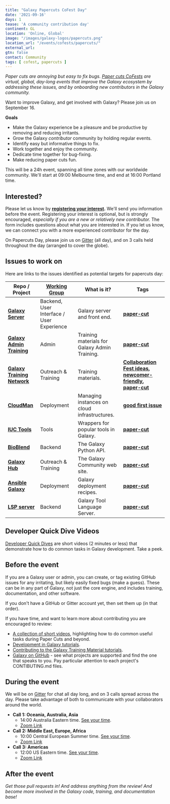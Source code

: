 ```yaml
---
title: "Galaxy Papercuts CoFest Day"
date: '2021-09-16'
days: 1
tease: 'A community contribution day'
continent: GL
location: 'Online, Global'
image: "/images/galaxy-logos/papercuts.png"
location_url: "/events/cofests/papercuts/"
external_url:
gtn: false
contact: Community
tags: [ cofest, papercuts ]
---
```


*Paper cuts are annoying but easy to fix bugs. [Paper cuts CoFests](/events/cofests/papercuts/) are virtual, global, day-long events that improve the Galaxy ecosystem by addressing these issues, and by onboarding new contributors in the Galaxy community.*

Want to improve Galaxy, and get involved with Galaxy? Please join us on September 16.

**Goals**

* Make the Galaxy experience be a pleasure and be productive by removing and reducing irritants.
* Grow the Galaxy *contributor* community by holding regular events.
* Identify easy but informative things to fix.
* Work together and enjoy the community.
* Dedicate time together for bug-fixing.
* Make reducing paper cuts fun.

This will be a 24h event, spanning all time zones with our worldwide community. We'll start at 09:00 Melbourne time, and end at 16:00 Portland time.

## Interested?

Please let us know by **[registering your interest](https://docs.google.com/forms/d/e/1FAIpQLSc-OUa9s-L9DO1RMuSeiOWts1am0eWXI9VKM9dHfKxExBS-ag/viewform).**  We'll send you information before the event.  Registering your interest is optional, but is strongly encouraged, *especially if you are a new or relatively new contributor.*  The form includes questions about what you are interested in.  If you let us know, we can connect you with a more experienced contributor for the day.

On Papercuts Day, please join us on [Gitter](https://gitter.im/galaxyproject/Lobby) (all day), and on 3 calls held throughout the day (arranged to cover the globe).


## Issues to work on

Here are links to the issues identified as potential targets for papercuts day:

| Repo / Project | [Working Group](/community/wg/) | What is it? | Tags |
| --- | --- | --- | --- |
| **[Galaxy Server](https://github.com/galaxyproject/galaxy)** | Backend, User Interface / User Experience | Galaxy server and front end. | **[paper-cut](https://github.com/galaxyproject/galaxy/issues?q=is%3Aopen+label%3Apaper-cut)** | 
| **[Galaxy Admin Training](https://github.com/galaxyproject/admin-training/)** | Admin | Training materials for Galaxy Admin Training. | **[paper-cut](https://github.com/galaxyproject/admin-training/labels/paper-cuts)** | 
| **[Galaxy Training Network](https://github.com/galaxyproject/training-material)** | Outreach & Training | Training materials. | **[Collaboration Fest ideas](https://github.com/galaxyproject/training-material/issues/2070), [newcomer-friendly](https://github.com/galaxyproject/training-material/labels/newcomer-friendly), [paper-cut](https://github.com/galaxyproject/training-material/labels/paper-cut)** | 
| **[CloudMan](https://github.com/galaxyproject/cloudman)** | Deployment | Managing instances on cloud infrastructures. | **[good first issue](https://github.com/galaxyproject/cloudman/labels/good%20first%20issue)** | 
| **[IUC Tools](https://github.com/galaxyproject/tools-iuc)** | Tools | Wrappers for popular tools in Galaxy. | **[paper-cut](https://github.com/galaxyproject/tools-iuc/issues?q=is%3Aopen+is%3Aissue+label%3Apaper-cut)** | 
| **[BioBlend](https://github.com/galaxyproject/bioblend)** | Backend | The Galaxy Python API. | **[paper-cut](https://github.com/galaxyproject/bioblend/issues?q=is%3Aopen+is%3Aissue+label%3Apaper-cut)** | 
| **[Galaxy Hub](https://github.com/galaxyproject/galaxy-hub/)** | Outreach & Training | The Galaxy Community web site. | **[paper-cut](https://github.com/galaxyproject/galaxy-hub/labels/paper-cut)** | 
| **[Ansible Galaxy](https://github.com/galaxyproject/ansible-galaxy/)** | Deployment | Galaxy deployment recipes.  | **[paper-cut](https://github.com/galaxyproject/ansible-galaxy/labels/paper-cut)** | 
| **[LSP server](https://github.com/galaxyproject/galaxy-language-server/)** | Backend | Galaxy Tool Language Server.  | **[paper-cut](https://github.com/galaxyproject/galaxy-language-server/labels/paper-cut)** | 


## Developer Quick Dive Videos

[Developer Quick Dives](https://www.youtube.com/playlist?list=PLNFLKDpdM3B8Ro-V0mZboQjj40RimRZ8n) are short videos (2 minutes or less) that demonstrate how to do common tasks in Galaxy development.  Take a peek.


## Before the event

If you are a Galaxy user or admin, you can create, or tag existing GitHub issues for any irritating, but likely easily fixed bugs (make a guess). These can be in any part of Galaxy, not just the core engine, and includes training, documentation, and other software.

If you don't have a GitHub or Gitter account yet, then set them up (in that order).

If you have time, and want to learn more about contributing you are encouraged to review:

* [A collection of short videos](https://www.youtube.com/playlist?list=PLNFLKDpdM3B8Ro-V0mZboQjj40RimRZ8n), highlighting how to do common useful tasks during Paper Cuts and beyond.
* [Development in Galaxy tutorials](https://training.galaxyproject.org/training-material/topics/dev/).
* [Contributing to the Galaxy Training Material tutorials](https://training.galaxyproject.org/training-material/topics/contributing/).
* [Galaxy on GitHub](https://github.com/galaxyproject) - see what projects are supported and find the one that speaks to you. Pay particular attention to each project's CONTIBUTING.md files.

## During the event

We will be on [Gitter](https://gitter.im/galaxyproject/Lobby) for chat all day long, and on 3 calls spread across the day. Please take advantage of both to communicate with your collaborators around the world.

* **Call 1: Oceania, Australia, Asia**
  * 14:00 Australia Eastern time.  <a href="https://www.timeanddate.com/worldclock/fixedtime.html?msg=14%3A00+Melbourne+Galaxy+Papercuts+CoFest+Call&iso=20210916T14&p1=152&am=30">See your time</a>.
  * [Zoom Link](https://zoom.us/j/98189403566?pwd=SWhueXkzNHlKSG1QMU0xUG1ESFFsUT09)
* **Call 2: Middle East, Europe, Africa**
  * 10:00 Central European Summer time.  <a href="https://www.timeanddate.com/worldclock/fixedtime.html?msg=10%3A00+Freiburg+Galaxy+Papercuts+CoFest+Call&iso=20210916T10&p1=980&am=30">See your time</a>.
  * [Zoom Link](https://us02web.zoom.us/j/89108992104?pwd=eHhWdFFUQThnVVFwZ3RRall4WjBXQT09)
* **Call 3: Americas**
  * 12:00 US Eastern time.  <a href="https://www.timeanddate.com/worldclock/fixedtime.html?msg=12%3A00+Penn+State+Galaxy+Papercuts+CoFest+Call&iso=20210916T12&p1=3705&am=30">See your time</a>.
  * [Zoom Link](https://zoom.us/j/98189403566?pwd=SWhueXkzNHlKSG1QMU0xUG1ESFFsUT09)

## After the event

*Get those pull requests in! And address anything from the review! And become more involved in the Galaxy code, training, and documentation base!*


